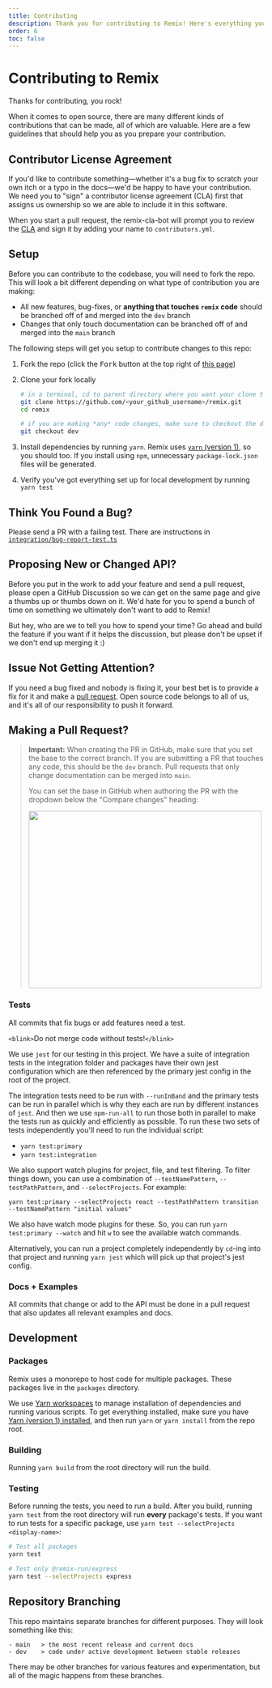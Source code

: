```yaml
---
title: Contributing
description: Thank you for contributing to Remix! Here's everything you need to know before you open a pull request.
order: 6
toc: false
---
```


# Contributing to Remix

Thanks for contributing, you rock!

When it comes to open source, there are many different kinds of contributions that can be made, all of which are valuable. Here are a few guidelines that should help you as you prepare your contribution.

## Contributor License Agreement

If you'd like to contribute something—whether it's a bug fix to scratch your own itch or a typo in the docs—we'd be happy to have your contribution. We need you to "sign" a contributor license agreement (CLA) first that assigns us ownership so we are able to include it in this software.

When you start a pull request, the remix-cla-bot will prompt you to review the [CLA](https://github.com/remix-run/remix/blob/main/CLA.md) and sign it by adding your name to `contributors.yml`.

## Setup

Before you can contribute to the codebase, you will need to fork the repo. This will look a bit different depending on what type of contribution you are making:

- All new features, bug-fixes, or **anything that touches `remix` code** should be branched off of and merged into the `dev` branch
- Changes that only touch documentation can be branched off of and merged into the `main` branch

The following steps will get you setup to contribute changes to this repo:

1. Fork the repo (click the <kbd>Fork</kbd> button at the top right of [this page](https://github.com/remix-run/remix))
2. Clone your fork locally

   ```bash
   # in a terminal, cd to parent directory where you want your clone to be, then
   git clone https://github.com/<your_github_username>/remix.git
   cd remix

   # if you are making *any* code changes, make sure to checkout the dev branch
   git checkout dev
   ```

3. Install dependencies by running `yarn`. Remix uses [`yarn` (version 1)](https://classic.yarnpkg.com/lang/en/docs/install), so you should too. If you install using `npm`, unnecessary `package-lock.json` files will be generated.
4. Verify you've got everything set up for local development by running `yarn test`

## Think You Found a Bug?

Please send a PR with a failing test. There are instructions in [`integration/bug-report-test.ts`](https://github.com/remix-run/remix/blob/dev/integration/bug-report-test.ts)

## Proposing New or Changed API?

Before you put in the work to add your feature and send a pull request, please open a GitHub Discussion so we can get on the same page and give a thumbs up or thumbs down on it. We'd hate for you to spend a bunch of time on something we ultimately don't want to add to Remix!

But hey, who are we to tell you how to spend your time? Go ahead and build the feature if you want if it helps the discussion, but please don't be upset if we don't end up merging it :)

## Issue Not Getting Attention?

If you need a bug fixed and nobody is fixing it, your best bet is to provide a fix for it and make a [pull request](https://help.github.com/en/github/collaborating-with-issues-and-pull-requests/creating-a-pull-request). Open source code belongs to all of us, and it's all of our responsibility to push it forward.

## Making a Pull Request?

> **Important:** When creating the PR in GitHub, make sure that you set the base to the correct branch. If you are submitting a PR that touches any code, this should be the `dev` branch. Pull requests that only change documentation can be merged into `main`.
>
> You can set the base in GitHub when authoring the PR with the dropdown below the "Compare changes" heading:
>
> <img src="https://raw.githubusercontent.com/remix-run/react-router/main/static/base-branch.png" alt="" width="460" height="350" />

### Tests

All commits that fix bugs or add features need a test.

`<blink>`Do not merge code without tests!`</blink>`

We use `jest` for our testing in this project. We have a suite of integration tests in the integration folder and packages have their own jest configuration which are then referenced by the primary jest config in the root of the project.

The integration tests need to be run with `--runInBand` and the primary tests can be run in parallel which is why they each are run by different instances of `jest`. And then we use `npm-run-all` to run those both in parallel to make the tests run as quickly and efficiently as possible. To run these two sets of tests independently you'll need to run the individual script:

- `yarn test:primary`
- `yarn test:integration`

We also support watch plugins for project, file, and test filtering. To filter things down, you can use a combination of `--testNamePattern`, `--testPathPattern`, and `--selectProjects`. For example:

```
yarn test:primary --selectProjects react --testPathPattern transition --testNamePattern "initial values"
```

We also have watch mode plugins for these. So, you can run `yarn test:primary --watch` and hit `w` to see the available watch commands.

Alternatively, you can run a project completely independently by `cd`-ing into that project and running `yarn jest` which will pick up that project's jest config.

### Docs + Examples

All commits that change or add to the API must be done in a pull request that also updates all relevant examples and docs.

## Development

### Packages

Remix uses a monorepo to host code for multiple packages. These packages live in the `packages` directory.

We use [Yarn workspaces](https://classic.yarnpkg.com/en/docs/workspaces/) to manage installation of dependencies and running various scripts. To get everything installed, make sure you have [Yarn (version 1) installed](https://classic.yarnpkg.com/lang/en/docs/install), and then run `yarn` or `yarn install` from the repo root.

### Building

Running `yarn build` from the root directory will run the build.

### Testing

Before running the tests, you need to run a build. After you build, running `yarn test` from the root directory will run **every** package's tests. If you want to run tests for a specific package, use `yarn test --selectProjects <display-name>`:

```bash
# Test all packages
yarn test

# Test only @remix-run/express
yarn test --selectProjects express
```

## Repository Branching

This repo maintains separate branches for different purposes. They will look something like this:

```
- main   > the most recent release and current docs
- dev    > code under active development between stable releases
```

There may be other branches for various features and experimentation, but all of the magic happens from these branches.
